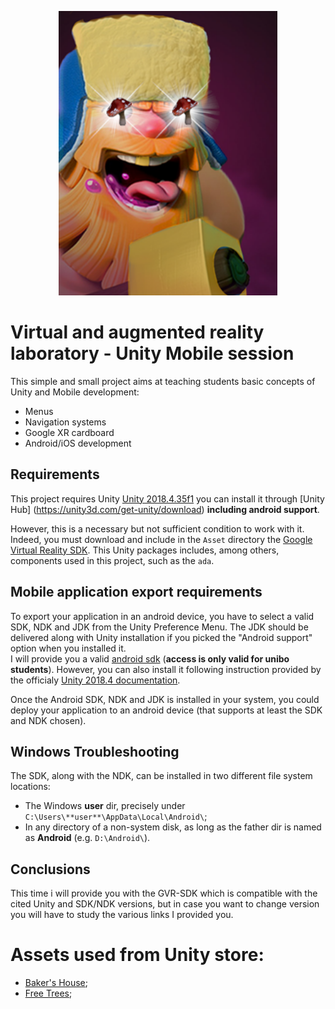 <p align="center">
  <img src="icon.png" width="350" alt="accessibility text">
</p>

# Virtual and augmented reality laboratory - Unity Mobile session 
This simple and small project aims at teaching students basic concepts of Unity and Mobile development:
* Menus
* Navigation systems
* Google XR cardboard 
* Android/iOS development

## Requirements
This project requires Unity [Unity 2018.4.35f1](https://unity3d.com/es/unity/whats-new/2018.4.35) you can install it through [Unity Hub] (https://unity3d.com/get-unity/download) **including android support**. 

However, this is a necessary but not sufficient condition to work with it. Indeed, you must download and include in the ```Asset``` directory the [Google Virtual Reality SDK](https://github.com/googlevr/gvr-unity-sdk/releases). This Unity packages includes, among others, components used in this project, such as the ```ada```.


## Mobile application export requirements
To export your application in an android device, you have to select a valid SDK, NDK and JDK from the Unity Preference Menu. The JDK should be delivered along with Unity installation if you picked the "Android support" option when you installed it.   
I will provide you a valid [android sdk](https://liveunibo-my.sharepoint.com/:f:/g/personal/lorenzo_stacchio_studio_unibo_it/ErQlrS44KG5NqITleTV00SABDTTg37RKeoMvN204zaHClA?e=gq9Wtx) (**access is only valid for unibo students**). 
However, you can also install it following instruction provided by the officialy [Unity 2018.4 documentation](https://docs.unity3d.com/2018.4/Documentation/Manual/android-sdksetup.html).

Once the Android SDK, NDK and JDK is installed in your system, you could deploy your application to an android device (that supports at least the SDK and NDK chosen).

## Windows Troubleshooting

The SDK, along with the NDK, can be installed in two different file system locations:
* The Windows **user** dir, precisely under ```C:\Users\**user**\AppData\Local\Android\```;
* In any directory of a non-system disk, as long as the father dir is named as **Android** (e.g. ```D:\Android\```).

## Conclusions 
This time i will provide you with the GVR-SDK which is compatible with the cited Unity and SDK/NDK versions, but in case you want to change version you will have to study the various links I provided you. 

# Assets used from Unity store:
- [Baker's House](https://assetstore.unity.com/packages/3d/environments/fantasy/baker-s-house-26443);
- [Free Trees](https://assetstore.unity.com/packages/3d/vegetation/trees/free-trees-103208);


